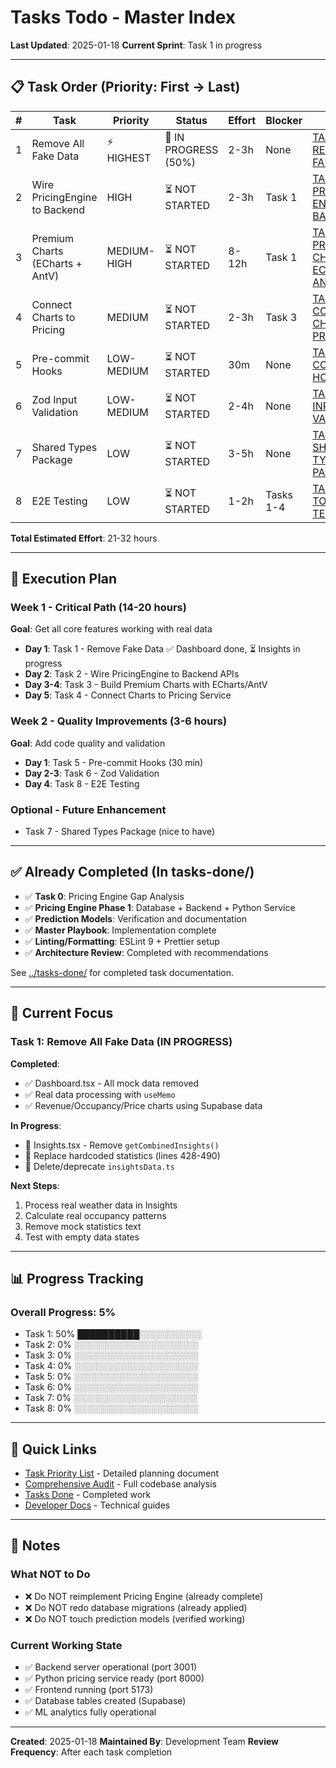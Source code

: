 # Tasks Todo - Master Index

**Last Updated**: 2025-01-18
**Current Sprint**: Task 1 in progress

---

## 📋 Task Order (Priority: First → Last)

| # | Task | Priority | Status | Effort | Blocker | File |
|---|------|----------|--------|--------|---------|------|
| 1 | Remove All Fake Data | ⚡ HIGHEST | 🔄 IN PROGRESS (50%) | 2-3h | None | [TASK-1-REMOVE-FAKE-DATA.md](TASK-1-REMOVE-FAKE-DATA.md) |
| 2 | Wire PricingEngine to Backend | HIGH | ⏳ NOT STARTED | 2-3h | Task 1 | [TASK-2-WIRE-PRICING-ENGINE-TO-BACKEND.md](TASK-2-WIRE-PRICING-ENGINE-TO-BACKEND.md) |
| 3 | Premium Charts (ECharts + AntV) | MEDIUM-HIGH | ⏳ NOT STARTED | 8-12h | Task 1 | [TASK-3-PREMIUM-CHARTS-ECHARTS-ANTV.md](TASK-3-PREMIUM-CHARTS-ECHARTS-ANTV.md) |
| 4 | Connect Charts to Pricing | MEDIUM | ⏳ NOT STARTED | 2-3h | Task 3 | [TASK-4-CONNECT-CHARTS-TO-PRICING.md](TASK-4-CONNECT-CHARTS-TO-PRICING.md) |
| 5 | Pre-commit Hooks | LOW-MEDIUM | ⏳ NOT STARTED | 30m | None | [TASK-5-PRE-COMMIT-HOOKS.md](TASK-5-PRE-COMMIT-HOOKS.md) |
| 6 | Zod Input Validation | LOW-MEDIUM | ⏳ NOT STARTED | 2-4h | None | [TASK-6-ZOD-INPUT-VALIDATION.md](TASK-6-ZOD-INPUT-VALIDATION.md) |
| 7 | Shared Types Package | LOW | ⏳ NOT STARTED | 3-5h | None | [TASK-7-SHARED-TYPES-PACKAGE.md](TASK-7-SHARED-TYPES-PACKAGE.md) |
| 8 | E2E Testing | LOW | ⏳ NOT STARTED | 1-2h | Tasks 1-4 | [TASK-8-END-TO-END-TESTING.md](TASK-8-END-TO-END-TESTING.md) |

**Total Estimated Effort**: 21-32 hours

---

## 🚀 Execution Plan

### Week 1 - Critical Path (14-20 hours)
**Goal**: Get all core features working with real data

- **Day 1**: Task 1 - Remove Fake Data ✅ Dashboard done, ⏳ Insights in progress
- **Day 2**: Task 2 - Wire PricingEngine to Backend APIs
- **Day 3-4**: Task 3 - Build Premium Charts with ECharts/AntV
- **Day 5**: Task 4 - Connect Charts to Pricing Service

### Week 2 - Quality Improvements (3-6 hours)
**Goal**: Add code quality and validation

- **Day 1**: Task 5 - Pre-commit Hooks (30 min)
- **Day 2-3**: Task 6 - Zod Validation
- **Day 4**: Task 8 - E2E Testing

### Optional - Future Enhancement
- Task 7 - Shared Types Package (nice to have)

---

## ✅ Already Completed (In tasks-done/)

- ✅ **Task 0**: Pricing Engine Gap Analysis
- ✅ **Pricing Engine Phase 1**: Database + Backend + Python Service
- ✅ **Prediction Models**: Verification and documentation
- ✅ **Master Playbook**: Implementation complete
- ✅ **Linting/Formatting**: ESLint 9 + Prettier setup
- ✅ **Architecture Review**: Completed with recommendations

See [../tasks-done/](../tasks-done/) for completed task documentation.

---

## 🎯 Current Focus

### Task 1: Remove All Fake Data (IN PROGRESS)

**Completed**:
- ✅ Dashboard.tsx - All mock data removed
- ✅ Real data processing with `useMemo`
- ✅ Revenue/Occupancy/Price charts using Supabase data

**In Progress**:
- 🔄 Insights.tsx - Remove `getCombinedInsights()`
- 🔄 Replace hardcoded statistics (lines 428-490)
- 🔄 Delete/deprecate `insightsData.ts`

**Next Steps**:
1. Process real weather data in Insights
2. Calculate real occupancy patterns
3. Remove mock statistics text
4. Test with empty data states

---

## 📊 Progress Tracking

### Overall Progress: 5%

- Task 1: 50% ██████████░░░░░░░░░░
- Task 2: 0%  ░░░░░░░░░░░░░░░░░░░░
- Task 3: 0%  ░░░░░░░░░░░░░░░░░░░░
- Task 4: 0%  ░░░░░░░░░░░░░░░░░░░░
- Task 5: 0%  ░░░░░░░░░░░░░░░░░░░░
- Task 6: 0%  ░░░░░░░░░░░░░░░░░░░░
- Task 7: 0%  ░░░░░░░░░░░░░░░░░░░░
- Task 8: 0%  ░░░░░░░░░░░░░░░░░░░░

---

## 🔗 Quick Links

- [Task Priority List](../TASK_PRIORITY_LIST.md) - Detailed planning document
- [Comprehensive Audit](../COMPREHENSIVE-AUDIT-2025-01-18.md) - Full codebase analysis
- [Tasks Done](../tasks-done/) - Completed work
- [Developer Docs](../developer/) - Technical guides

---

## 📝 Notes

### What NOT to Do
- ❌ Do NOT reimplement Pricing Engine (already complete)
- ❌ Do NOT redo database migrations (already applied)
- ❌ Do NOT touch prediction models (verified working)

### Current Working State
- ✅ Backend server operational (port 3001)
- ✅ Python pricing service ready (port 8000)
- ✅ Frontend running (port 5173)
- ✅ Database tables created (Supabase)
- ✅ ML analytics fully operational

---

**Created**: 2025-01-18
**Maintained By**: Development Team
**Review Frequency**: After each task completion
